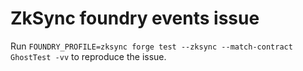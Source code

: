 # ZkSync foundry events issue

Run `FOUNDRY_PROFILE=zksync forge test --zksync --match-contract GhostTest -vv` to reproduce the issue.

